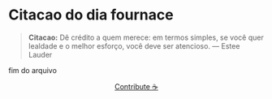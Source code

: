 # Citacao do dia fournace

> **Citacao:** Dê crédito a quem merece: em termos simples, se você quer lealdade e o melhor esforço, você deve ser atencioso. — Estee Lauder

fim do arquivo

<watermark-footer>
<p align="center">
  <a href="https://github.com/ruisuan/ruisuan/blob/main/contribute.md">Contribute ☕</a>
</p>
</watermark-footer>
